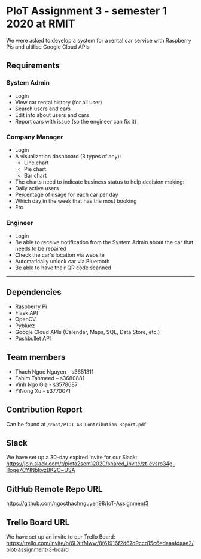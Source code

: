 # PIoT Assignment 3 - semester 1 2020 at RMIT

We were asked to develop a system for a rental car service with Raspberry Pis and ultilise Google Cloud APIs

## Requirements

### System Admin

- Login
- View car rental history (for all user)
- Search users and cars
- Edit info about users and cars
- Report cars with issue (so the engineer can fix it)

### Company Manager

- Login
- A visualization dashboard (3 types of any):
  - Line chart
  - Pie chart 
  - Bar chart
 - The charts need to indicate business status to help decision making:
  - Daily active users
  - Percentage of usage for each car per day
  - Which day in the week that has the most booking
  - Etc

### Engineer

- Login 
- Be able to receive notification from the System Admin about the car that needs to be repaired
- Check the car's location via website
- Automatically unlock car via Bluetooth
- Be able to have their QR code scanned

---

## Dependencies

- Raspberry Pi
- Flask API
- OpenCV
- Pybluez
- Google Cloud APIs (Calendar, Maps, SQL, Data Store, etc.)
- Pushbullet API

## Team members

- Thach Ngoc Nguyen - s3651311
- Fahim Tahmeed – s3680881
- Vinh Ngo Gia - s3578687
- YiNong Xu - s3770071

## Contribution Report

Can be found at `/root/PIOT A3 Contribution Report.pdf`

## Slack

We have set up a 30-day expired invite for our Slack: https://join.slack.com/t/piota2sem12020/shared_invite/zt-evsro34g-i1oqe7CYINbkvzBK2O~USA

## GitHub Remote Repo URL

https://github.com/ngocthachnguyen98/IoT-Assignment3

## Trello Board URL

We have set up an invite to our Trello Board: https://trello.com/invite/b/6LXlfMww/8f61916f2d67d9ccd15c6edeaafdaae2/piot-assignment-3-board

